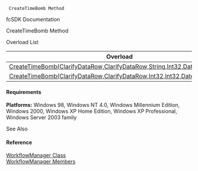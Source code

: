 ﻿     CreateTimeBomb Method                                                   

fcSDK Documentation

CreateTimeBomb Method

Overload List

| Overload | Description |
| --- | --- |
| [CreateTimeBomb(ClarifyDataRow,ClarifyDataRow,String,Int32,DateTime,String)](fcSDK~FChoice.Foundation.Clarify.Workflow.WorkflowManager~CreateTimeBomb(ClarifyDataRow,ClarifyDataRow,String,Int32,DateTime,String).md) |   |
| [CreateTimeBomb(ClarifyDataRow,ClarifyDataRow,Int32,Int32,DateTime,String)](fcSDK~FChoice.Foundation.Clarify.Workflow.WorkflowManager~CreateTimeBomb(ClarifyDataRow,ClarifyDataRow,Int32,Int32,DateTime,String).md) |   |

#### Requirements

**Platforms:** Windows 98, Windows NT 4.0, Windows Millennium Edition, Windows 2000, Windows XP Home Edition, Windows XP Professional, Windows Server 2003 family

See Also

#### Reference

[WorkflowManager Class](fcSDK~FChoice.Foundation.Clarify.Workflow.WorkflowManager.md)  
[WorkflowManager Members](fcSDK~FChoice.Foundation.Clarify.Workflow.WorkflowManager_members.md)